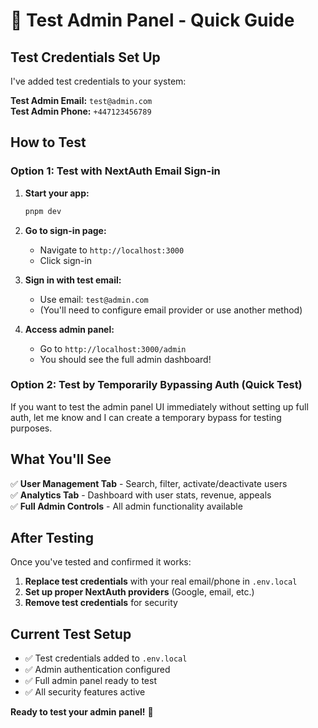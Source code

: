# 🧪 Test Admin Panel - Quick Guide

## Test Credentials Set Up

I've added test credentials to your system:

**Test Admin Email:** `test@admin.com`  
**Test Admin Phone:** `+447123456789`

## How to Test

### Option 1: Test with NextAuth Email Sign-in

1. **Start your app:**
   ```bash
   pnpm dev
   ```

2. **Go to sign-in page:**
   - Navigate to `http://localhost:3000`
   - Click sign-in

3. **Sign in with test email:**
   - Use email: `test@admin.com`
   - (You'll need to configure email provider or use another method)

4. **Access admin panel:**
   - Go to `http://localhost:3000/admin`
   - You should see the full admin dashboard!

### Option 2: Test by Temporarily Bypassing Auth (Quick Test)

If you want to test the admin panel UI immediately without setting up full auth, let me know and I can create a temporary bypass for testing purposes.

## What You'll See

✅ **User Management Tab** - Search, filter, activate/deactivate users  
✅ **Analytics Tab** - Dashboard with user stats, revenue, appeals  
✅ **Full Admin Controls** - All admin functionality available  

## After Testing

Once you've tested and confirmed it works:

1. **Replace test credentials** with your real email/phone in `.env.local`
2. **Set up proper NextAuth providers** (Google, email, etc.)
3. **Remove test credentials** for security

## Current Test Setup

- ✅ Test credentials added to `.env.local`
- ✅ Admin authentication configured
- ✅ Full admin panel ready to test
- ✅ All security features active

**Ready to test your admin panel!** 🚀
